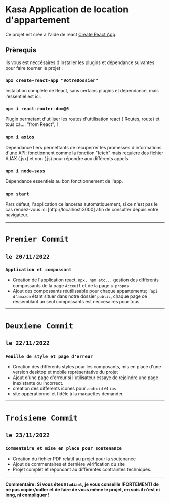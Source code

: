 # Kasa Application de location d'appartement

Ce projet est crée à l'aide de react [Create React App](https://github.com/facebook/create-react-app).

## Prèrequis

Ils vous est néccésaires d'installer les plugins et dépendance suivantes pour faire tourner le projet :

### `npx create-react-app "VotreDossier"`

Instalation complète de React, sans certains plugins et dépendance, mais l'essentiel est ici.

### `npm i react-router-dom@6`

Plugin permetant d'utiliser les routes d'uttilisation react { Routes, route} et tous çà.... "from React"; !

### `npm i axios`

Dépendance tiers permettants de rècuperrer les promesses d'informations d'une API; fonctionnent comme la fonction "fetch" mais requiere des fichier AJAX (.jsx) et non (.js) pour répondre aux diffèrents appels.

### `npm i node-sass`

Dépendance essentiels au bon fonctionnement de l'app.


### `npm start`

Pars défaut, l'application ce lanceras automatiquement, si ce n'est pas le cas rendez-vous ici [http://localhost:3000] afin de consulter depuis votre navigateur.

*********************************************************************************

# `Premier Commit`

## `le 20/11/2022`

### `Application et compossant `

* Creation de l'application react, `npx, npm etc...` gestion des diffèrents compossants de la page `Acceuil` et de la page `a propos`
* Ajout  des compossants réutilissable pour chaque appartements; l'`api d'amazon` étant situer dans notre dossier `public`, chaque page ce ressemblant un seul compossants est néccesaires pour tous. 

*********************************************************************************

# `Deuxieme Commit`

## `le 22/11/2022`

### `Feuille de style et page d'erreur`

* Creation des diffèrents styles pour les composants, mis en place d'une version desktop et mobile représentative du projet 
* Ajout d'une page d'erreur si l'utilisateur essaye de rejoindre une page inexistante ou incorrect.
* creation des diffèrents icones pour `android` et `ios` 
* site oppérationnel et fidèle à la maquettes demander.

*********************************************************************************

# `Troisieme Commit`

## `le 23/11/2022`

### `Commentaire et mise en place pour soutenance`

* Création du fichier PDF relatif au projet pour la soutenance
* Ajout de commentaires et dernière vérification du site 
* Projet complet et répondant au diffèrentes contraintes techniques.

********************************************************************************* 

**Commentaire: Si vous êtes `Etudiant`, je vous conseille !FORTEMENT! de ne pas copier/coller et de faire de vous même le projet, en sois il n'est ni long, ni compliquer !**
